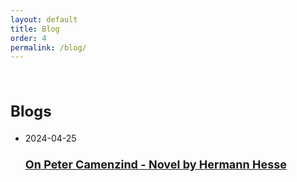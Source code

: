 ```yaml
---
layout: default
title: Blog
order: 4
permalink: /blog/
---
```


&nbsp;

<div class="post-list">
  <h2 class="post-list-heading" style="font-size: 24px !important">Blogs</h2>
  <ul class="post-list">
    <li>
      <span class="post-meta">2024-04-25</span>
      <h3>
        <div class="effect-one">
          <a
            href="/Manoline-git.github.io/blogs/Peter_Camenzind.html"
            style="font-size: 18px !important"
          >
            On Peter Camenzind - Novel by Hermann Hesse
          </a>
        </div>
      </h3>
    </li>
  </ul>
</div>